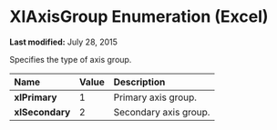 
# XlAxisGroup Enumeration (Excel)

 **Last modified:** July 28, 2015

Specifies the type of axis group.


|**Name**|**Value**|**Description**|
|:-----|:-----|:-----|
| **xlPrimary**|1|Primary axis group.|
| **xlSecondary**|2|Secondary axis group.|
